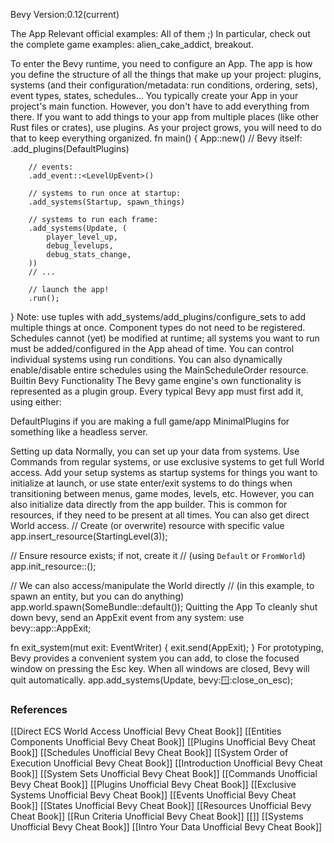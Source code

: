 Bevy Version:0.12(current)


The App
Relevant official examples: All of them ;)
In particular, check out the complete game examples:
alien_cake_addict,
breakout.

To enter the Bevy runtime, you need to configure an App. The app
is how you define the structure of all the things that make up your project:
plugins, systems (and their configuration/metadata:
run conditions, ordering, sets),
event types, states, schedules…
You typically create your App in your project's main function.
However, you don't have to add everything from there. If you want to add things
to your app from multiple places (like other Rust files or crates), use
plugins. As your project grows, you will need to do that to keep
everything organized.
fn main() {
    App::new()
        // Bevy itself:
        .add_plugins(DefaultPlugins)

        // events:
        .add_event::<LevelUpEvent>()

        // systems to run once at startup:
        .add_systems(Startup, spawn_things)

        // systems to run each frame:
        .add_systems(Update, (
            player_level_up,
            debug_levelups,
            debug_stats_change,
        ))
        // ...

        // launch the app!
        .run();
}
Note: use tuples with add_systems/add_plugins/configure_sets to add
multiple things at once.
Component types do not need to be registered.
Schedules cannot (yet) be modified at runtime; all
systems you want to run must be added/configured in the
App ahead of time. You can control individual systems using run
conditions. You can also dynamically enable/disable entire
schedules using the
MainScheduleOrder resource.
Builtin Bevy Functionality
The Bevy game engine's own functionality is represented as a plugin group.
Every typical Bevy app must first add it, using either:

DefaultPlugins if you are making a full game/app
MinimalPlugins for something like a headless server.

Setting up data
Normally, you can set up your data from
systems. Use Commands from regular systems, or
use exclusive systems to get full World access.
Add your setup systems as startup systems for things you want to initialize
at launch, or use state enter/exit systems to do things when
transitioning between menus, game modes, levels, etc.
However, you can also initialize data directly from the app builder. This
is common for resources, if they need to be present at all
times. You can also get direct World access.
// Create (or overwrite) resource with specific value
app.insert_resource(StartingLevel(3));

// Ensure resource exists; if not, create it
// (using `Default` or `FromWorld`)
app.init_resource::<MyFancyResource>();

// We can also access/manipulate the World directly
// (in this example, to spawn an entity, but you can do anything)
app.world.spawn(SomeBundle::default());
Quitting the App
To cleanly shut down bevy, send an AppExit
event from any system:
use bevy::app::AppExit;

fn exit_system(mut exit: EventWriter<AppExit>) {
    exit.send(AppExit);
}
For prototyping, Bevy provides a convenient system you can add, to close the
focused window on pressing the Esc key. When all windows are closed, Bevy will
quit automatically.
app.add_systems(Update, bevy::window::close_on_esc);

### References
[[Direct ECS World Access  Unofficial Bevy Cheat Book]] [[Entities Components  Unofficial Bevy Cheat Book]] [[Plugins  Unofficial Bevy Cheat Book]] [[Schedules  Unofficial Bevy Cheat Book]] [[System Order of Execution  Unofficial Bevy Cheat Book]] [[Introduction  Unofficial Bevy Cheat Book]] [[System Sets  Unofficial Bevy Cheat Book]] [[Commands  Unofficial Bevy Cheat Book]] [[Plugins  Unofficial Bevy Cheat Book]] [[Exclusive Systems  Unofficial Bevy Cheat Book]] [[Events  Unofficial Bevy Cheat Book]] [[States  Unofficial Bevy Cheat Book]] [[Resources  Unofficial Bevy Cheat Book]] [[Run Criteria  Unofficial Bevy Cheat Book]] [[]] [[Systems  Unofficial Bevy Cheat Book]] [[Intro Your Data  Unofficial Bevy Cheat Book]] 